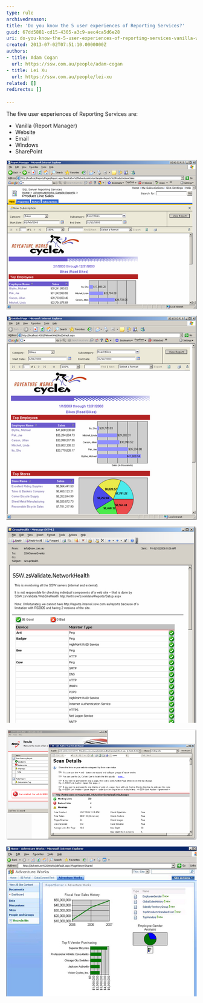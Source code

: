 ```yaml
---
type: rule
archivedreason: 
title: 'Do you know the 5 user experiences of Reporting Services?'
guid: 67dd5881-cd15-4305-a3c9-aec4ca5d6e28
uri: do-you-know-the-5-user-experiences-of-reporting-services-vanilla-website-email-windows-and-sharepoint
created: 2013-07-02T07:51:10.0000000Z
authors:
- title: Adam Cogan
  url: https://ssw.com.au/people/adam-cogan
- title: Lei Xu
  url: https://ssw.com.au/people/lei-xu
related: []
redirects: []

---
```


The five user experiences of Reporting Services are:

* Vanilla (Report Manager)
* Website
* Email
* Windows
* SharePoint

<!--endintro-->

![Figure: Vanilla user experience](/rules/do-you-know-the-5-user-experiences-of-reporting-services-vanilla-website-email-windows-and-sharepoint/ReportingServicesVanillaExample.jpg)

![Figure: Website user experience](/rules/do-you-know-the-5-user-experiences-of-reporting-services-vanilla-website-email-windows-and-sharepoint/ReportingServicesWebsiteUExample.jpg)

![Figure: Email user experience](/rules/do-you-know-the-5-user-experiences-of-reporting-services-vanilla-website-email-windows-and-sharepoint/ReportingServicesEmailUExample.jpg)

![Figure: Windows user experience](/rules/do-you-know-the-5-user-experiences-of-reporting-services-vanilla-website-email-windows-and-sharepoint/ReportingServicesWindowsUExample.jpg)

![Figure: SharePoint user experience](/rules/do-you-know-the-5-user-experiences-of-reporting-services-vanilla-website-email-windows-and-sharepoint/ReportingServicesSharePointReportingUI.jpg) 

